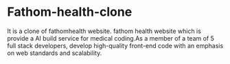 # Fathom-health-clone
It is a clone of fathomhealth website. fathom health website which is provide a AI build service for medical coding.As a member of a team of 5 full stack developers, develop high-quality front-end code with an emphasis on web standards and scalability.
